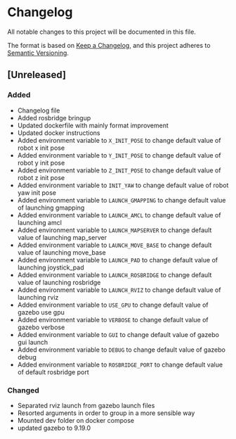# Changelog

All notable changes to this project will be documented in this file.

The format is based on [Keep a Changelog](https://keepachangelog.com/en/1.0.0/),
and this project adheres to [Semantic Versioning](https://semver.org/spec/v2.0.0.html).


## [Unreleased]

### Added
- Changelog file
- Added rosbridge bringup
- Updated dockerfile with mainly format improvement
- Updated docker instructions
- Added environment variable to `X_INIT_POSE` to change default value of robot x init pose
- Added environment variable to `Y_INIT_POSE` to change default value of robot y init pose
- Added environment variable to `Z_INIT_POSE` to change default value of robot z init pose
- Added environment variable to `INIT_YAW` to change default value of robot yaw init pose
- Added environment variable to `LAUNCH_GMAPPING` to change default value of launching gmapping
- Added environment variable to `LAUNCH_AMCL` to change default value of launching amcl
- Added environment variable to `LAUNCH_MAPSERVER` to change default value of launching map_server
- Added environment variable to `LAUNCH_MOVE_BASE` to change default value of launching move_base
- Added environment variable to `LAUNCH_PAD` to change default value of launching joystick_pad
- Added environment variable to `LAUNCH_ROSBRIDGE` to change default value of launching rosbridge
- Added environment variable to `LAUNCH_RVIZ` to change default value of launching rviz
- Added environment variable to `USE_GPU` to change default value of gazebo use gpu
- Added environment variable to `VERBOSE` to change default value of gazebo verbose
- Added environment variable to `GUI` to change default value of gazebo gui launch
- Added environment variable to `DEBUG` to change default value of gazebo debug
- Added environment variable to `ROSBRIDGE_PORT` to change default value of default rosbridge port
### Changed
- Separated rviz launch from gazebo launch files
- Resorted arguments in order to group in a more sensible way
- Mounted dev folder on docker compose
- updated gazebo to 9.19.0